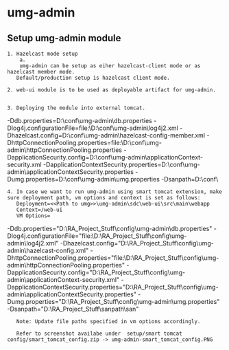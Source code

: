 # umg-admin 

## Setup umg-admin module

    1. Hazelcast mode setup
        a.  
        umg-admin can be setup as eiher hazelcast-client mode or as hazelcast member mode. 
       Default/production setup is hazelcast client mode.  
    
    2. web-ui module is to be used as deployable artifact for umg-admin.
      
    
    3. Deploying the module into external tomcat.



-Ddb.properties=D:\conf\umg-admin\db.properties 
-Dlog4j.configurationFile=file:\\D:\conf\umg-admin\log4j2.xml 
-Dhazelcast.config=D:\conf\umg-admin\hazelcast-config-member.xml 
-DhttpConnectionPooling.properties=file:\D:\conf\umg-admin\httpConnectionPooling.properties 
-DapplicationSecurity.config=D:\conf\umg-admin\applicationContext-security.xml
-DapplicationContextSecurity.properties=D:\conf\umg-admin\applicationContextSecurity.properties
-Dumg.properties=D:\conf\umg-admin\umg.properties -Dsanpath=D:\conf\


    4. In case we want to run umg-admin using smart tomcat extension, make sure deployment path, vm options and context is set as follows:
       Deployment=<<Path to umg>>\umg-admin\sdc\web-ui\src\main\webapp
       Context=/web-ui
       VM Options= 
       
-Ddb.properties="D:\RA_Project_Stuff\config\umg-admin\db.properties" 
-Dlog4j.configurationFile="file:\\D:\RA_Project_Stuff\config\umg-admin\log4j2.xml"
-Dhazelcast.config="D:\RA_Project_Stuff\config\umg-admin\hazelcast-config.xml" 
-DhttpConnectionPooling.properties="file:\D:\RA_Project_Stuff\config\umg-admin\httpConnectionPooling.properties" 
-DapplicationSecurity.config="D:\RA_Project_Stuff\config\umg-admin\applicationContext-security.xml" 
-DapplicationContextSecurity.properties="D:\RA_Project_Stuff\config\umg-admin\applicationContextSecurity.properties" 
-Dumg.properties="D:\RA_Project_Stuff\config\umg-admin\umg.properties" 
-Dsanpath="D:\RA_Project_Stuff\sanpath\san\"
        
       Note: Update file paths specified in vm options accordingly.
       
       Refer to screenshot availabe under  setup/smart tomcat config/smart_tomcat_config.zip -> umg-admin-smart_tomcat_config.PNG
       
